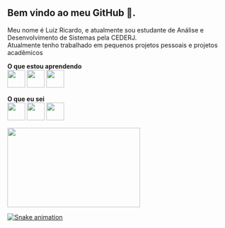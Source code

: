## Bem vindo ao meu GitHub 👋.
<p> Meu nome é Luiz Ricardo, e atualmente sou estudante de Análise e Desenvolvimento de Sistemas pela CEDERJ. </br> 
Atualmente tenho trabalhado em pequenos projetos pessoais e projetos acadêmicos </p>


 <b>O que estou aprendendo</b> <br>
 <img src="https://cdn.jsdelivr.net/gh/devicons/devicon/icons/tailwindcss/tailwindcss-plain.svg" width="40" wight="40"/>
 <img src="https://cdn.jsdelivr.net/gh/devicons/devicon/icons/sqlite/sqlite-original.svg" width="40" wight="40"/>
 <img src="https://cdn.jsdelivr.net/gh/devicons/devicon/icons/typescript/typescript-plain.svg" width="40" wight="40"/>

  
  
 <b> O que eu sei </b> <br>
 <img src="https://cdn.jsdelivr.net/gh/devicons/devicon/icons/github/github-original.svg" width="40" wight="40"/>
 <img src="https://cdn.jsdelivr.net/gh/devicons/devicon/icons/linux/linux-original.svg" width="40" wight="40"/>
 <img src="https://cdn.jsdelivr.net/gh/devicons/devicon/icons/javascript/javascript-plain.svg" width="40" wight="40"/>


<div>
<a href="https://github.com/Luizrdsx">
<img height="180em" src="https://github-readme-stats.vercel.app/api/top-langs/?username=Luizrdsx&layout=compact&langs_count=7&theme=tokyonight" width="300"/>
</div>

![Snake animation](https://github.com/Luizrdsx/Luizrdsx/blob/output/github-contribution-grid-snake.svg)
